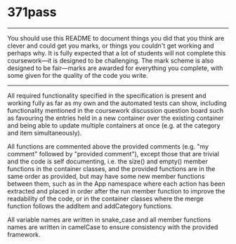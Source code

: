 # 371pass

___
You should use this README to document things you did that you think are clever and could get you marks, or things you
couldn't get working and perhaps why. It is fully expected that a lot of students will not complete this coursework—it
is designed to be challenging. The mark scheme is also designed to be fair—marks are awarded for everything you
complete, with some given for the quality of the code you write.
___
All required functionality specified in the specification is present and working fully as far as my own and the
automated tests can show, including functionality mentioned in the coursework discussion question board such as
favouring the entries held in a new container over the existing container and being able to update multiple containers
at once (e.g. at the category and item simultaneously).

All functions are commented above the provided comments (e.g. "my comment" followed by "provided comment"), except those
that are trivial and the code is self documenting, i.e. the size() and empty() member functions in the container
classes, and the provided functions are in the same order as provided, but may have some new member functions between
them, such as in the App namespace where each action has been extracted and placed in order after the run member
function to improve the readability of the code, or in the container classes where the merge function follows the
addItem and addCategory functions.

All variable names are written in snake_case and all member functions names are written in camelCase to ensure
consistency with the provided framework.